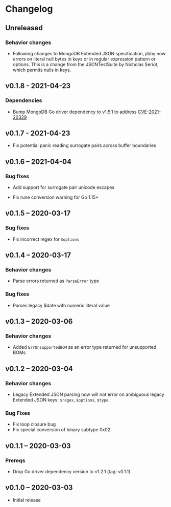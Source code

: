 # Changelog

## Unreleased

### Behavior changes

- Following changes to MongoDB Extended JSON specification, jibby now errors
  on literal null bytes in keys or in regular expression pattern or options.
  This is a change from the JSONTestSuite by Nicholas Seriot, which permits
  nulls in keys.

## v0.1.8 - 2021-04-23

### Dependencies

- Bump MongoDB Go driver dependency to v1.5.1 to address
  [CVE-2021-20329](https://www.cvedetails.com/cve/CVE-2021-20329/)

## v0.1.7 - 2021-04-23

- Fix potential panic reading surrogate pairs across buffer boundaries

## v0.1.6 – 2021-04-04

### Bug fixes

- Add support for surrogate pair unicode escapes

- Fix rune conversion warning for Go 1.15+

## v0.1.5 – 2020-03-17

### Bug fixes

- Fix incorrect regex for `$options`

## v0.1.4 – 2020-03-17

### Behavior changes

- Parse errors returned as `ParseError` type

### Bug fixes

- Parses legacy $date with numeric literal value

## v0.1.3 – 2020-03-06

### Behavior changes

- Added `ErrUnsupportedBOM` as an error type returned for unsupported BOMs

## v0.1.2 – 2020-03-04

### Behavior changes

- Legacy Extended JSON parsing now will not error on ambiguous legacy Extended
  JSON keys: `$regex`, `$options`, `$type`.

### Bug Fixes

- Fix loop closure bug
- Fix special conversion of binary subtype 0x02

## v0.1.1 – 2020-03-03

### Prereqs

- Drop Go driver dependency version to v1.2.1  (tag: v0.1.1)

## v0.1.0 – 2020-03-03

- Initial release
